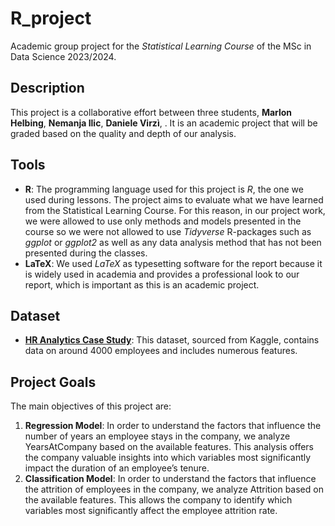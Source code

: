 # R_project
Academic group project for the *Statistical Learning Course* of the MSc in Data Science 2023/2024.


## Description
This project is a collaborative effort between three students, **Marlon Helbing**, **Nemanja Ilic**, **Daniele Virzì**, . It is an academic project that will be graded based on the quality and depth of our analysis.


## Tools
- **R**: The programming language used for this project is *R*, the one we used during lessons. The project aims to evaluate what we have learned from the Statistical Learning Course. For this reason, in our project work, we were allowed to use only methods and models presented in the course so we were not allowed to use *Tidyverse* R-packages such as *ggplot* or *ggplot2* as well as any data analysis method that has not been presented during the classes.
- **LaTeX**: We used *LaTeX* as typesetting software for the report because it is widely used in academia and provides a professional look to our report, which is important as this is an academic project.


## Dataset
- [**HR Analytics Case Study**](https://www.kaggle.com/datasets/vjchoudhary7/hr-analytics-case-study): This dataset, sourced from Kaggle, contains data on around 4000 employees and includes numerous features.

  
## Project Goals
The main objectives of this project are:
1. **Regression Model**: In order to understand the factors that influence the number of years an employee stays in the company, we analyze YearsAtCompany based on the available features. This analysis offers the company valuable insights into which variables most significantly impact the duration of an employee’s tenure.
2. **Classification Model**: In order to understand the factors that influence the attrition of employees in the company, we analyze Attrition based on the available features. This allows the company to identify which variables most significantly affect the employee attrition rate.
